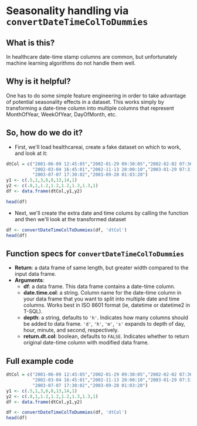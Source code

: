 # Seasonality handling via ``convertDateTimeColToDummies``

## What is this?

In healthcare date-time stamp columns are common, but unfortunately machine learning algorithms do not handle them well.

## Why is it helpful?

One has to do some simple feature engineering in order to take advantage of potential seasonality effects in a dataset. This works simply by transforming a date-time column into multiple columns that represent MonthOfYear, WeekOfYear, DayOfMonth, etc.

## So, how do we do it?

* First, we'll load healthcareai, create a fake dataset on which to work, and look at it:
```r
dtCol = c("2001-06-09 12:45:05","2002-01-29 09:30:05","2002-02-02 07:36:50",
          "2002-03-04 16:45:01","2002-11-13 20:00:10","2003-01-29 07:31:43",
          "2003-07-07 17:30:02","2003-09-28 01:03:20")
y1 <- c(.5,1,3,6,8,13,14,1)
y2 <- c(.8,1,1.2,1.2,1.2,1.3,1.3,1)
df <- data.frame(dtCol,y1,y2)

head(df)
```
* Next, we'll create the extra date and time colums by calling the function and then we'll look at the transformed dataset
```r
df <- convertDateTimeColToDummies(df, 'dtCol')
head(df)
```

## Function specs for `convertDateTimeColToDummies`

- __Return__: a data frame of same length, but greater width compared to the input data frame.
- __Arguments__:
    - __df__: a data frame. This data frame contains a date-time column.
    - __date.time.col__: a string. Column name for the date-time column in your data frame that you want to split into multiple date and time columns. Works best in ISO 8601 format (ie, datetime or datetime2 in T-SQL).
    - __depth__: a string, defaults to `'h'`. Indicates how many columns should be added to data frame. `'d'`, `'h'`, `'m'`, `'s'` expands to depth of day, hour, minute, and second, respectively. 
    - __return.dt.col__: boolean, defaults to `FALSE`. Indicates whether to return original date-time column with modified data frame.

## Full example code

```r
dtCol = c("2001-06-09 12:45:05","2002-01-29 09:30:05","2002-02-02 07:36:50",
          "2002-03-04 16:45:01","2002-11-13 20:00:10","2003-01-29 07:31:43",
          "2003-07-07 17:30:02","2003-09-28 01:03:20")
y1 <- c(.5,1,3,6,8,13,14,1)
y2 <- c(.8,1,1.2,1.2,1.2,1.3,1.3,1)
df <- data.frame(dtCol,y1,y2)

df <- convertDateTimeColToDummies(df, 'dtCol')
head(df)
```
